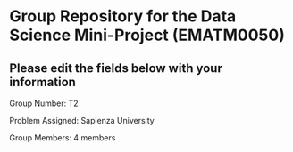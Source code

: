 # Group Repository for the Data Science Mini-Project (EMATM0050)

## Please edit the fields below with your information
Group Number: T2

Problem Assigned: Sapienza University

Group Members: 4 members

